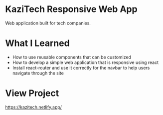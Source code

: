 # KaziTech Responsive Web App
Web application built for tech companies.
# What I Learned
* How to use reusable components that can be customized
* How to develop a simple web application that is responsive using react 
* Install react-router and use it correctly for the navbar to help users navigate through the site

# View Project
https://kazitech.netlify.app/
